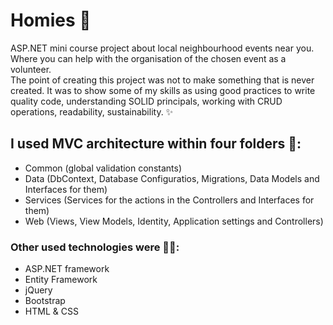 # Homies 🏡
ASP.NET mini course project about local neighbourhood events near you. Where you can help with the organisation of the chosen event as a volunteer. </br>
The point of creating this project was not to make something that is never created. It was to show some of my skills as using good practices to write quality code, understanding SOLID principals, working with CRUD operations, readability, sustainability. ✨</br>
## I used MVC architecture within four folders 📁:
- Common (global validation constants)
- Data (DbContext, Database Configuratios, Migrations, Data Models and Interfaces for them)
- Services (Services for the actions in the Controllers and Interfaces for them)
- Web (Views, View Models, Identity, Application settings and Controllers)
### Other used technologies were 👨‍💻:
- ASP.NET framework
- Entity Framework
- jQuery
- Bootstrap
- HTML & CSS
